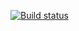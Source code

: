 [![Build status](https://ci.appveyor.com/api/projects/status/9vgmouy8ap3slcu0?svg=true)](https://ci.appveyor.com/project/Katrina-Panina/ajs-16-5-1-q3mg8)
